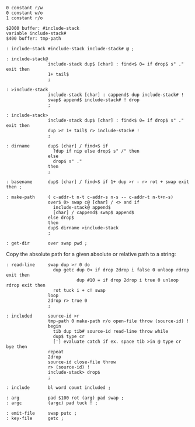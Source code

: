     0 constant r/w
    0 constant w/o
    1 constant r/o

    $2000 buffer: #include-stack
    variable include-stack#
    $400 buffer: tmp-path

    : include-stack #include-stack include-stack# @ ;

    : include-stack@
                    include-stack dup$ [char] : find<$ 0= if drop$ s" ." exit then
                    1+ tail$
                    ;

    : >include-stack
                    include-stack [char] : cappend$ dup include-stack# !
                    swap$ append$ include-stack# ! drop
                    ;

    : include-stack>
                    include-stack dup$ [char] : find<$ 0= if drop$ s" ." exit then
                    dup >r 1+ tail$ r> include-stack# !
                    ;

    : dirname       dup$ [char] / find<$ if
                      ?dup if nip else drop$ s" /" then
                    else
                      drop$ s" ."
                    then
                    ;

    : basename      dup$ [char] / find<$ if 1+ dup >r - r> rot + swap exit then ;

    : make-path     ( c-addr-t n-t c-addr-s n-s -- c-addr-t n-t+n-s)
                    over$ 0> swap c@ [char] / <> and if
                      include-stack@ append$
                      [char] / cappend$ swap$ append$
                    else drop$
                    then
                    dup$ dirname >include-stack
                    ;

    : get-dir       over swap pwd ;

Copy the absolute path for a given absolute or relative path to
a string:

    : read-line     swap dup >r 0 do
                      dup getc dup 0< if drop 2drop i false 0 unloop rdrop exit then
                               dup #10 = if drop 2drop i true 0 unloop rdrop exit then
                      rot tuck i + c! swap
                    loop
                    2drop r> true 0
                    ;

    : included      source-id >r
                    tmp-path 0 make-path r/o open-file throw (source-id) !
                    begin
                      tib dup tib# source-id read-line throw while
                      dup$ type cr
                      ['] evaluate catch if ex. space tib >in @ type cr bye then
                    repeat
                    2drop
                    source-id close-file throw
                    r> (source-id) !
                    include-stack> drop$
                    ;

    : include       bl word count included ;

    : arg           pad $100 rot (arg) pad swap ;
    : argc          (argc) pad tuck ! ;

    : emit-file     swap putc ;
    : key-file      getc ;

